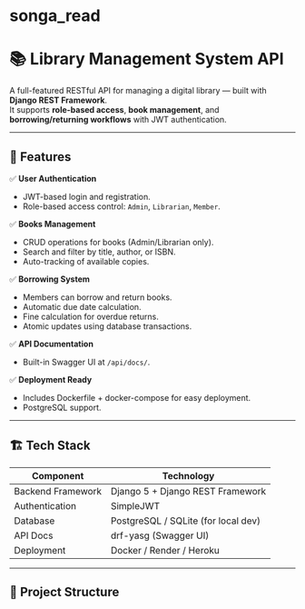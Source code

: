 # songa_read
# 📚 Library Management System API

A full-featured RESTful API for managing a digital library — built with **Django REST Framework**.  
It supports **role-based access**, **book management**, and **borrowing/returning workflows** with JWT authentication.

---

## 🚀 Features

✅ **User Authentication**
- JWT-based login and registration.
- Role-based access control: `Admin`, `Librarian`, `Member`.

✅ **Books Management**
- CRUD operations for books (Admin/Librarian only).
- Search and filter by title, author, or ISBN.
- Auto-tracking of available copies.

✅ **Borrowing System**
- Members can borrow and return books.
- Automatic due date calculation.
- Fine calculation for overdue returns.
- Atomic updates using database transactions.

✅ **API Documentation**
- Built-in Swagger UI at `/api/docs/`.

✅ **Deployment Ready**
- Includes Dockerfile + docker-compose for easy deployment.
- PostgreSQL support.

---

## 🏗️ Tech Stack

| Component | Technology |
|------------|-------------|
| Backend Framework | Django 5 + Django REST Framework |
| Authentication | SimpleJWT |
| Database | PostgreSQL / SQLite (for local dev) |
| API Docs | drf-yasg (Swagger UI) |
| Deployment | Docker / Render / Heroku |

---

## 📁 Project Structure

